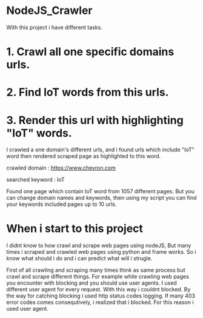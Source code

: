# NodeJS_Crawler

With this project i have different tasks.

# 1. Crawl all one specific domains urls.

# 2. Find IoT words from this urls.

# 3. Render this url with highlighting "IoT" words.


I crawled a one domain's different urls, and i found urls which include "IoT" word then rendered scraped page as highlighted to this word.

crawled domain : https://www.chevron.com

searched keyword : IoT

Found one page which contain IoT word from 1057 different pages. But you can change domain names and keywords, then using my script you can find your keywords included pages up to 10 urls.

# When i start to this project

I didnt know to how crawl and scrape web pages using nodeJS, But many times i scraped and crawled web pages using python and frame works. So i know what should i do and i can predict what will i strugle.

First of all crawling and scraping many times think as same process but crawl and scrape different things. For example while crawling web pages you encounter with blocking and you should use user agents. I used different user agent for every request. With this way i couldnt blocked. By the way for catching blocking  i used http status codes logging. If many 403 error codes comes consequtively, i realized that i blocked. For this reason i used user agent.
